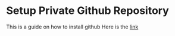 # Setup Private Github Repository
This is a guide on how to install github 
Here is the [link]( ./Instructions.md)

